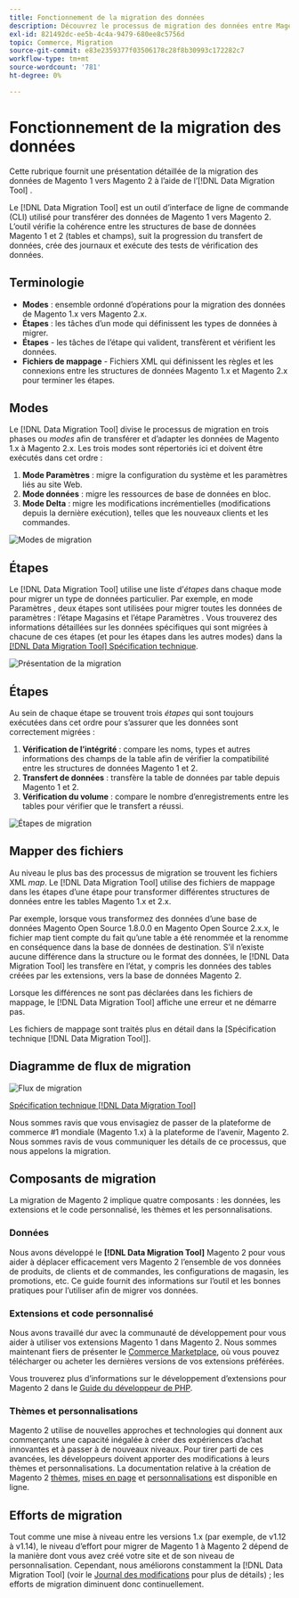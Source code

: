 ```yaml
---
title: Fonctionnement de la migration des données
description: Découvrez le processus de migration des données entre Magento 1 et Magento 2, notamment la terminologie, les diagrammes de workflow et les étapes.
exl-id: 821492dc-ee5b-4c4a-9479-680ee8c5756d
topic: Commerce, Migration
source-git-commit: e83e2359377f03506178c28f8b30993c172282c7
workflow-type: tm+mt
source-wordcount: '781'
ht-degree: 0%

---
```


# Fonctionnement de la migration des données

Cette rubrique fournit une présentation détaillée de la migration des données de Magento 1 vers Magento 2 à l’aide de l’[!DNL Data Migration Tool] .

Le [!DNL Data Migration Tool] est un outil d’interface de ligne de commande (CLI) utilisé pour transférer des données de Magento 1 vers Magento 2. L’outil vérifie la cohérence entre les structures de base de données Magento 1 et 2 (tables et champs), suit la progression du transfert de données, crée des journaux et exécute des tests de vérification des données.

## Terminologie

* **Modes** : ensemble ordonné d’opérations pour la migration des données de Magento 1.x vers Magento 2.x.
* **Étapes** : les tâches d’un mode qui définissent les types de données à migrer.
* **Étapes** - les tâches de l’étape qui valident, transfèrent et vérifient les données.
* **Fichiers de mappage** - Fichiers XML qui définissent les règles et les connexions entre les structures de données Magento 1.x et Magento 2.x pour terminer les étapes.

## Modes

Le [!DNL Data Migration Tool] divise le processus de migration en trois phases ou *modes* afin de transférer et d’adapter les données de Magento 1.x à Magento 2.x. Les trois modes sont répertoriés ici et doivent être exécutés dans cet ordre :

1. **Mode Paramètres** : migre la configuration du système et les paramètres liés au site Web.
1. **Mode données** : migre les ressources de base de données en bloc.
1. **Mode Delta** : migre les modifications incrémentielles (modifications depuis la dernière exécution), telles que les nouveaux clients et les commandes.

![Modes de migration](../../assets/data-migration/MigrationModes2.png)

## Étapes

Le [!DNL Data Migration Tool] utilise une liste d’*étapes* dans chaque mode pour migrer un type de données particulier. Par exemple, en mode Paramètres , deux étapes sont utilisées pour migrer toutes les données de paramètres : l’étape Magasins et l’étape Paramètres . Vous trouverez des informations détaillées sur les données spécifiques qui sont migrées à chacune de ces étapes (et pour les étapes dans les autres modes) dans la [[!DNL Data Migration Tool] Spécification technique](technical-specification.md).

![Présentation de la migration](../../assets/data-migration/MigrationOverview2.png)

## Étapes

Au sein de chaque étape se trouvent trois *étapes* qui sont toujours exécutées dans cet ordre pour s’assurer que les données sont correctement migrées :

1. **Vérification de l’intégrité** : compare les noms, types et autres informations des champs de la table afin de vérifier la compatibilité entre les structures de données Magento 1 et 2.
1. **Transfert de données** : transfère la table de données par table depuis Magento 1 et 2.
1. **Vérification du volume** : compare le nombre d’enregistrements entre les tables pour vérifier que le transfert a réussi.

![Étapes de migration](../../assets/data-migration/MigrationSteps2.png)

## Mapper des fichiers

Au niveau le plus bas des processus de migration se trouvent les fichiers XML *map*. Le [!DNL Data Migration Tool] utilise des fichiers de mappage dans les étapes d’une étape pour transformer différentes structures de données entre les tables Magento 1.x et 2.x.

Par exemple, lorsque vous transformez des données d’une base de données Magento Open Source 1.8.0.0 en Magento Open Source 2.x.x, le fichier map tient compte du fait qu’une table a été renommée et la renomme en conséquence dans la base de données de destination. S’il n’existe aucune différence dans la structure ou le format des données, le [!DNL Data Migration Tool] les transfère en l’état, y compris les données des tables créées par les extensions, vers la base de données Magento 2.

Lorsque les différences ne sont pas déclarées dans les fichiers de mappage, le [!DNL Data Migration Tool] affiche une erreur et ne démarre pas.

Les fichiers de mappage sont traités plus en détail dans la [Spécification technique [!DNL Data Migration Tool]].

## Diagramme de flux de migration

![Flux de migration](../../assets/data-migration/migration_flow.png)

[Spécification technique [!DNL Data Migration Tool]](technical-specification.md)

Nous sommes ravis que vous envisagiez de passer de la plateforme de commerce #1 mondiale (Magento 1.x) à la plateforme de l’avenir, Magento 2. Nous sommes ravis de vous communiquer les détails de ce processus, que nous appelons la migration.

## Composants de migration

La migration de Magento 2 implique quatre composants : les données, les extensions et le code personnalisé, les thèmes et les personnalisations.

### Données

Nous avons développé le **[!DNL Data Migration Tool]** Magento 2 pour vous aider à déplacer efficacement vers Magento 2 l’ensemble de vos données de produits, de clients et de commandes, les configurations de magasin, les promotions, etc. Ce guide fournit des informations sur l’outil et les bonnes pratiques pour l’utiliser afin de migrer vos données.

### Extensions et code personnalisé

Nous avons travaillé dur avec la communauté de développement pour vous aider à utiliser vos extensions Magento 1 dans Magento 2. Nous sommes maintenant fiers de présenter le [Commerce Marketplace](https://marketplace.magento.com/), où vous pouvez télécharger ou acheter les dernières versions de vos extensions préférées.

Vous trouverez plus d’informations sur le développement d’extensions pour Magento 2 dans le [Guide du développeur de PHP](https://developer.adobe.com/commerce/php/development/).

### Thèmes et personnalisations

Magento 2 utilise de nouvelles approches et technologies qui donnent aux commerçants une capacité inégalée à créer des expériences d’achat innovantes et à passer à de nouveaux niveaux. Pour tirer parti de ces avancées, les développeurs doivent apporter des modifications à leurs thèmes et personnalisations. La documentation relative à la création de Magento 2 [thèmes](https://developer.adobe.com/commerce/frontend-core/guide/themes/), [mises en page](https://developer.adobe.com/commerce/frontend-core/guide/layouts/) et [personnalisations](https://developer.adobe.com/commerce/frontend-core/guide/layouts/xml-manage/) est disponible en ligne.

## Efforts de migration

Tout comme une mise à niveau entre les versions 1.x (par exemple, de v1.12 à v1.14), le niveau d’effort pour migrer de Magento 1 à Magento 2 dépend de la manière dont vous avez créé votre site et de son niveau de personnalisation.
Cependant, nous améliorons constamment la [!DNL Data Migration Tool] (voir le [Journal des modifications](https://github.com/magento/data-migration-tool/blob/2.3/CHANGELOG.md) pour plus de détails) ; les efforts de migration diminuent donc continuellement.

